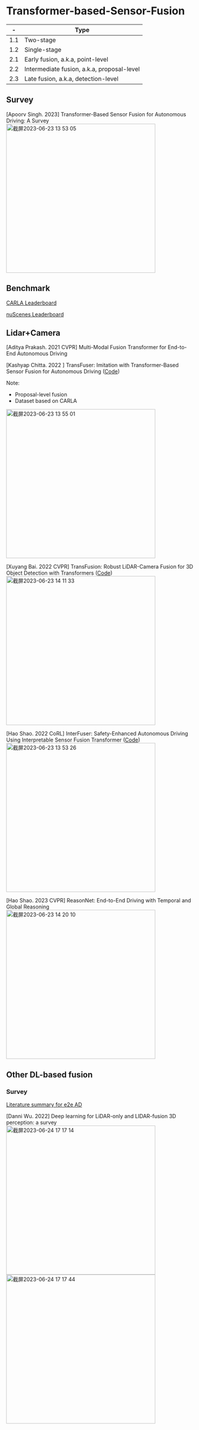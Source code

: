 # Transformer-based-Sensor-Fusion

| - |      Type                                  |
|---------|--------------------------------------------|
|     1.1   | Two-stage                                  |
| 1.2      | Single-stage                               |
| 2.1       | Early fusion, a.k.a, point-level           |
| 2.2       | Intermediate fusion, a.k.a, proposal-level |
| 2.3       | Late fusion, a.k.a, detection-level        |


## Survey
[Apoorv Singh. 2023] Transformer-Based Sensor Fusion for Autonomous Driving: A Survey
<img width="400" alt="截屏2023-06-23 13 53 05" src="https://github.com/ruoxianglee/Transformer-based-Sensor-Fusion/assets/36948139/6f118cfb-d96d-44fd-9856-9d06e91d7c2b">

## Benchmark
[CARLA Leaderboard](https://leaderboard.carla.org/leaderboard/)

[nuScenes Leaderboard](https://paperswithcode.com/sota/3d-object-detection-on-nuscenes)

## Lidar+Camera
[Aditya Prakash. 2021 CVPR] Multi-Modal Fusion Transformer for End-to-End Autonomous Driving

[Kashyap Chitta. 2022 ] TransFuser: Imitation with Transformer-Based Sensor Fusion for Autonomous Driving ([Code](https://github.com/autonomousvision/transfuser))

Note:
- Proposal-level fusion
- Dataset based on CARLA
<img width="400" alt="截屏2023-06-23 13 55 01" src="https://github.com/ruoxianglee/Transformer-based-Sensor-Fusion/assets/36948139/3d482ac0-8a35-4a78-b333-ae106ccd3e72">

[Xuyang Bai. 2022 CVPR] TransFusion: Robust LiDAR-Camera Fusion for 3D Object Detection with Transformers ([Code](https://github.com/XuyangBai/TransFusion/))
<img width="400" alt="截屏2023-06-23 14 11 33" src="https://github.com/ruoxianglee/Transformer-based-Sensor-Fusion/assets/36948139/a7a26693-4dcf-43fd-941f-5aaab41e6baa">

[Hao Shao. 2022 CoRL] InterFuser: Safety-Enhanced Autonomous Driving Using Interpretable Sensor Fusion Transformer ([Code](https://github.com/opendilab/InterFuser))
<img width="400" alt="截屏2023-06-23 13 53 26" src="https://github.com/ruoxianglee/Transformer-based-Sensor-Fusion/assets/36948139/d242abb6-3a5f-42f3-b9af-fd1cd156e1a6">

[Hao Shao. 2023 CVPR] ReasonNet: End-to-End Driving with Temporal and Global Reasoning
<img width="400" alt="截屏2023-06-23 14 20 10" src="https://github.com/ruoxianglee/Transformer-based-Sensor-Fusion/assets/36948139/bda8755a-4ddb-4c0f-8315-c5d2b58d3bb3">


## Other DL-based fusion
### Survey

[Literature summary for e2e AD](https://github.com/opendilab/awesome-end-to-end-autonomous-driving)

[Danni Wu. 2022] Deep learning for LiDAR-only and LIDAR-fusion 3D perception: a survey
<img width="400" alt="截屏2023-06-24 17 17 14" src="https://github.com/ruoxianglee/Transformer-based-Sensor-Fusion/assets/36948139/81c573f7-200b-46af-8635-95336d85216c">
<img width="400" alt="截屏2023-06-24 17 17 44" src="https://github.com/ruoxianglee/Transformer-based-Sensor-Fusion/assets/36948139/3022da24-0617-4900-ac93-19a3ca181896">
